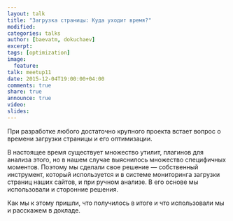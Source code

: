 ```yaml
---
layout: talk
title: "Загрузка страницы: Куда уходит время?"
modified:
categories: talks
author: [baevatm, dokuchaev]
excerpt:
tags: [optimization]
image:
  feature:
talk: meetup11
date: 2015-12-04T19:00:00+04:00
comments: true
share: true
announce: true 
video: 
slides: 
---
```



При разработке любого достаточно крупного проекта встает вопрос 
о времени загрузки страницы и его оптимизации.

В настоящее время существует множество утилит, плагинов для анализа этого, 
но в нашем случае выяснилось множество специфичных моментов. 
Поэтому мы сделали свое решение &mdash; собственный инструмент, 
который используется и в системе мониторинга загрузки страниц наших сайтов, и при ручном анализе. 
В его основе мы использовали и сторонние решения.

Как мы к этому пришли, что получилось в итоге и что использовали мы и расскажем в докладе.
